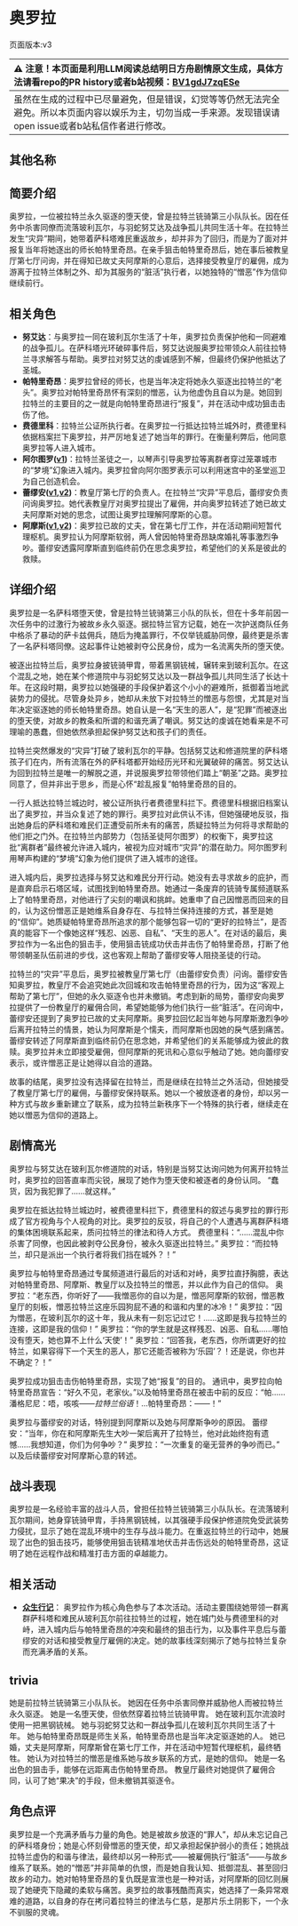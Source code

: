 # 奥罗拉
页面版本:v3
 

| :warning: 注意！本页面是利用LLM阅读总结明日方舟剧情原文生成，具体方法请看repo的PR history或者b站视频：[BV1gdJ7zqESe](https://www.bilibili.com/video/BV1gdJ7zqESe/)         |
|:----------------------------|
| 虽然在生成的过程中已尽量避免，但是错误，幻觉等等仍然无法完全避免。所以本页面内容以娱乐为主，切勿当成一手来源。发现错误请open issue或者b站私信作者进行修改。|



## 其他名称

## 简要介绍
奥罗拉，一位被拉特兰永久驱逐的堕天使，曾是拉特兰铳骑第三小队队长。因在任务中杀害同僚而流落玻利瓦尔，与羽蛇努艾达及战争孤儿共同生活十年。在拉特兰发生“灾异”期间，她带着萨科塔难民重返故乡，却并非为了回归，而是为了面对并报复当年将她逐出的师长帕特里奇昂。在亲手狙击帕特里奇昂后，她在事后被教皇厅第七厅问询，并在得知已故丈夫阿摩斯的心意后，选择接受教皇厅的雇佣，成为游离于拉特兰体制之外、却为其服务的“脏活”执行者，以她独特的“憎恶”作为信仰继续前行。
## 相关角色
-   **努艾达**：与奥罗拉一同在玻利瓦尔生活了十年，奥罗拉负责保护他和一同避难的战争孤儿。在萨科塔光环破碎事件后，努艾达说服奥罗拉带领众人前往拉特兰寻求解答与帮助。奥罗拉对努艾达的虔诚感到不解，但最终仍保护他抵达了圣城。
-   **帕特里奇昂**：奥罗拉曾经的师长，也是当年决定将她永久驱逐出拉特兰的“老头”。奥罗拉对帕特里奇昂怀有深刻的憎恶，认为他虚伪且自以为是。她回到拉特兰的主要目的之一就是向帕特里奇昂进行“报复”，并在活动中成功狙击击伤了他。
-   **费德里科**：拉特兰公证所执行者。在奥罗拉一行抵达拉特兰城外时，费德里科依据档案拦下奥罗拉，并严厉地复述了她当年的罪行。在衡量利弊后，他同意奥罗拉等人进入城市。
-   **阿尔图罗([v1](../chars/extended_char_a_er_tu_luo.md))**：拉特兰圣徒之一，以琴声引导奥罗拉等离群者穿过笼罩城市的“梦境”幻象进入城内。奥罗拉曾向阿尔图罗表示可以利用迷宫中的圣堂巡卫为自己创造机会。
-   **蕾缪安([v1](../chars/char_4193_lemuen.md),[v2](char_4193_lemuen.md))**：教皇厅第七厅的负责人。在拉特兰“灾异”平息后，蕾缪安负责问询奥罗拉。她代表教皇厅对奥罗拉提出了雇佣，并向奥罗拉转述了她已故丈夫阿摩斯对她的思念，试图让奥罗拉理解阿摩斯的心意。
-   **阿摩斯([v1](../chars/extended_char_a_mo_si.md),[v2](extended_char_a_mo_si.md))**：奥罗拉已故的丈夫，曾在第七厅工作，并在活动期间短暂代理枢机。奥罗拉认为阿摩斯软弱，两人曾因帕特里奇昂缺席婚礼等事激烈争吵。蕾缪安透露阿摩斯直到临终前仍在思念奥罗拉，希望他们的关系是彼此的救赎。
## 详细介绍
奥罗拉是一名萨科塔堕天使，曾是拉特兰铳骑第三小队的队长，但在十多年前因一次任务中的过激行为被故乡永久驱逐。据拉特兰官方记载，她在一次护送商队任务中格杀了暴动的萨卡兹佣兵，随后为掩盖罪行，不仅举铳威胁同僚，最终更是杀害了一名萨科塔同僚。这起事件让她被剥夺公民身份，成为一名流离失所的堕天使。

被逐出拉特兰后，奥罗拉身披铳骑甲胄，带着黑钢铳械，辗转来到玻利瓦尔。在这个混乱之地，她在某个修道院中与羽蛇努艾达以及一群战争孤儿共同生活了长达十年。在这段时期，奥罗拉以她强硬的手段保护着这个小小的避难所，抵御着当地武装势力的侵扰。尽管身处异乡，她却从未放下对拉特兰的憎恶与怨恨，尤其是对当年决定驱逐她的师长帕特里奇昂。她自认是一名“天生的恶人”，是“犯罪”而被逐出的堕天使，对故乡的教条和所谓的和谐充满了嘲讽。努艾达的虔诚在她看来是不可理喻的愚蠢，但她依然承担起保护努艾达和孩子们的责任。

拉特兰突然爆发的“灾异”打破了玻利瓦尔的平静。包括努艾达和修道院里的萨科塔孩子们在内，所有流落在外的萨科塔都开始经历光环和光翼破碎的痛苦。努艾达认为回到拉特兰是唯一的解脱之道，并说服奥罗拉带领他们踏上“朝圣”之路。奥罗拉同意了，但并非出于思乡，而是心怀“趁乱报复”帕特里奇昂的目的。

一行人抵达拉特兰城边时，被公证所执行者费德里科拦下。费德里科根据旧档案认出了奥罗拉，并当众复述了她的罪行。奥罗拉对此供认不讳，但她强硬地反驳，指出她身后的萨科塔和难民们正遭受前所未有的痛苦，质疑拉特兰为何将寻求帮助的他们拒之门外。在拉特兰内部势力（包括圣徒阿尔图罗）的权衡下，奥罗拉这批“离群者”最终被允许进入城内，被视为应对城市“灾异”的潜在助力。阿尔图罗利用琴声构建的“梦境”幻象为他们提供了进入城市的途径。

进入城内后，奥罗拉选择与努艾达和难民分开行动。她没有去寻求故乡的庇护，而是直奔启示石塔区域，试图找到帕特里奇昂。她通过一条废弃的铳骑专属频道联系上了帕特里奇昂，对他进行了尖刻的嘲讽和挑衅。她重申了自己因憎恶而回来的目的，认为这份憎恶正是她维系自身存在、与拉特兰保持连接的方式，甚至是她的“信仰”。她质疑帕特里奇昂所追求的那个能够包容一切的“更好的拉特兰”，是否真的能容下一个像她这样“残忍、凶恶、自私”、“天生的恶人”。在对话的最后，奥罗拉作为一名出色的狙击手，使用狙击铳成功伏击并击伤了帕特里奇昂，打断了他带领朝圣队伍前进的步伐，这也客观上帮助了蕾缪安等人阻挠圣徒的行动。

拉特兰的“灾异”平息后，奥罗拉被教皇厅第七厅（由蕾缪安负责）问询。蕾缪安告知奥罗拉，教皇厅不会追究她此次回城和攻击帕特里奇昂的行为，因为这“客观上帮助了第七厅”，但她的永久驱逐令也并未撤销。考虑到新的局势，蕾缪安向奥罗拉提供了一份教皇厅的雇佣合同，希望她能够为他们执行一些“脏活”。在问询中，蕾缪安还提到了奥罗拉已故的丈夫阿摩斯。奥罗拉回忆起当年她与阿摩斯激烈争吵后离开拉特兰的情景，她认为阿摩斯是个懦夫，而阿摩斯也因她的戾气感到痛苦。蕾缪安转述了阿摩斯直到临终前仍在思念她，并希望他们的关系能够成为彼此的救赎。奥罗拉并未立即接受雇佣，但阿摩斯的死讯和心意似乎触动了她。她向蕾缪安表示，或许憎恶正是让她得以自洽的道路。

故事的结尾，奥罗拉没有选择留在拉特兰，而是继续在拉特兰之外活动，但她接受了教皇厅第七厅的雇佣，与蕾缪安保持联系。她以一个被放逐者的身份，却以另一种方式与故乡重新建立了联系，成为拉特兰新秩序下一个特殊的执行者，继续走在她以憎恶为信仰的道路上。
## 剧情高光
奥罗拉与努艾达在玻利瓦尔修道院的对话，特别是当努艾达询问她为何离开拉特兰时，奥罗拉的回答直率而尖锐，展现了她作为堕天使和被逐者的身份认同。
“蠢货，因为我犯罪了......就这样。”

奥罗拉在抵达拉特兰城边时，被费德里科拦下，费德里科的叙述与奥罗拉的罪行形成了官方视角与个人视角的对比。奥罗拉的反驳，将自己的个人遭遇与离群萨科塔的集体困境联系起来，质问拉特兰的律法和待人方式。
费德里科：“......混乱中你杀害了同僚，也因此被剥夺公民身份，被永久驱逐出拉特兰。”
奥罗拉：“而拉特兰，却只是派出一个执行者将我们挡在城外？！”

奥罗拉与帕特里奇昂通过专属频道进行最后的对话和对峙，奥罗拉直抒胸臆，表达对帕特里奇昂、阿摩斯、教皇厅以及拉特兰的憎恶，并以此作为自己的信仰。
奥罗拉：“老东西，你听好了——我憎恶你的自以为是，憎恶阿摩斯的软弱，憎恶教皇厅的刻板，憎恶拉特兰这座乐园狗屁不通的和谐和内里的冰冷！”
奥罗拉：“因为憎恶，在玻利瓦尔的这十年，我从未有一刻忘记过它！......这即是我与拉特兰的连接，这即是我的信仰！”
奥罗拉：“你的学生就是这样残忍、凶恶、自私......哪怕没有堕天，她也算不上什么‘天使’！”
奥罗拉：“回答我，老东西，你所谓更好的拉特兰，如果容得下一个天生的恶人，那它还能否被称为‘乐园’？！还是说，你也并不确定？！”

奥罗拉成功狙击击伤帕特里奇昂，实现了她“报复”的目的。
通讯中，奥罗拉向帕特里奇昂宣告：“好久不见，老家伙。”以及帕特里奇昂在被击中前的反应：“帕......潘格尼尼：唔，咳咳——*拉特兰俗语*！...帕特里奇昂：——！”

奥罗拉与蕾缪安的对话，特别提到阿摩斯以及她与阿摩斯争吵的原因。
蕾缪安：“当年，你在和阿摩斯先生大吵一架后离开了拉特兰，他对此始终抱有遗憾......我想知道，你们为何争吵？”
奥罗拉：“一次重复的毫无营养的争吵而已。” 以及后续蕾缪安对阿摩斯心意的转述。
## 战斗表现
奥罗拉是一名经验丰富的战斗人员，曾担任拉特兰铳骑第三小队队长。在流落玻利瓦尔期间，她身穿铳骑甲胄，手持黑钢铳械，以其强硬手段保护修道院免受武装势力侵扰，显示了她在混乱环境中的生存与战斗能力。在重返拉特兰的行动中，她展现了出色的狙击技巧，能够使用狙击铳精准地伏击并击伤远处的帕特里奇昂，这证明了她在远程作战和精准打击方面的卓越能力。
## 相关活动
-   **[众生行记](../stories/act42side.md)**： 奥罗拉作为核心角色参与了本次活动。活动主要围绕她带领一群离群萨科塔和难民从玻利瓦尔前往拉特兰的过程，她在城门处与费德里科的对峙，进入城内后与帕特里奇昂的冲突和最终的狙击行为，以及事件平息后与蕾缪安的对话和接受教皇厅雇佣的决定。她的故事线深刻揭示了她与拉特兰复杂而充满矛盾的关系。
## trivia
她是前拉特兰铳骑第三小队队长。
她因在任务中杀害同僚并威胁他人而被拉特兰永久驱逐。
她是一名堕天使，但依然穿着拉特兰铳骑甲胄。
她在玻利瓦尔流浪时使用一把黑钢铳械。
她与羽蛇努艾达和一群战争孤儿在玻利瓦尔共同生活了十年。
她与帕特里奇昂既是师生关系，帕特里奇昂也是当年决定驱逐她的人。
她已婚，丈夫是阿摩斯，阿摩斯曾在第七厅工作，并在活动中短暂代理枢机，最终牺牲。
她认为对拉特兰的憎恶是维系她与故乡联系的方式，是她的信仰。
她是一名出色的狙击手，能够在远距离击伤帕特里奇昂。
教皇厅最终对她提供了雇佣合同，认可了她“果决”的手段，但未撤销其驱逐令。
## 角色点评
奥罗拉是一个充满矛盾与力量的角色。她是被故乡放逐的“罪人”，却从未忘记自己的萨科塔身份；她是心怀刻骨憎恶的堕天使，却又承担起保护弱小的责任；她挑战拉特兰虚伪的和谐与律法，最终却以另一种形式——被雇佣执行“脏活”——与故乡维系了联系。她的“憎恶”并非简单的仇恨，而是她自我认知、抵御混乱、甚至回归故乡的动力。她对帕特里奇昂的复仇既是宣泄也是一种对话，对阿摩斯的回忆则展现了她硬壳下隐藏的柔软与痛苦。奥罗拉的故事残酷而真实，她选择了一条异常艰难的道路，以自身的存在拷问着拉特兰的律法与仁慈，是那片乐土阴影下，一个永不驯服的灵魂。